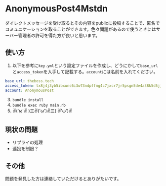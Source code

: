 # AnonymousPost4Mstdn
ダイレクトメッセージを受け取るとその内容をpublicに投稿することで、匿名でコミュニケーションを取ることができます。色々問題があるので使うときにはサーバー管理者の許可を得た方が良いと思います。

## 使い方
1. 以下を参考に`key.yml`という設定ファイルを作成し、どうにかして`base_url`と`access_token`を入手して記載する。`account`には名前を入れてください。
```key.yml
base_url: theboss.tech
access_token: tx8j4j3yb5ibxuns6i3w73ndpffmg4c7jxcr7jr5psgn5de4a38k5d5jjc4tsir8
account: AnonymousPost
```
3. `bundle install`
4. `bundle exec ruby main.rb`
5.  ✌('ω'✌ )三✌('ω')✌三( ✌'ω')✌

## 現状の問題
- リプライの処理
- 連投を制限？

## その他
問題を発見した方は連絡していただけるとありがたいです。
